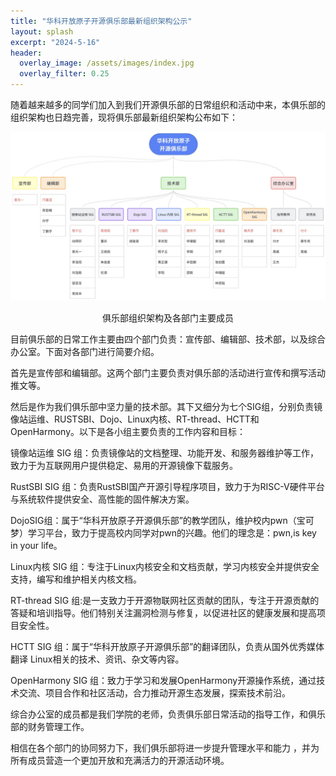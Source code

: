 ```yaml
---
title: "华科开放原子开源俱乐部最新组织架构公示"
layout: splash
excerpt: "2024-5-16"
header:
  overlay_image: /assets/images/index.jpg
  overlay_filter: 0.25
---
```

随着越来越多的同学们加入到我们开源俱乐部的日常组织和活动中来，本俱乐部的组织架构也日趋完善，现将俱乐部最新组织架构公布如下：

![image](/assets/images/OpenAtomClub_Orgnization_structure.jpg)

<center>俱乐部组织架构及各部门主要成员</center>

目前俱乐部的日常工作主要由四个部门负责：宣传部、编辑部、技术部，以及综合办公室。下面对各部门进行简要介绍。

首先是宣传部和编辑部。这两个部门主要负责对俱乐部的活动进行宣传和撰写活动推文等。

然后是作为我们俱乐部中坚力量的技术部。其下又细分为七个SIG组，分别负责镜像站运维、RUSTSBI、Dojo、Linux内核、RT-thread、HCTT和OpenHarmony。以下是各小组主要负责的工作内容和目标：

镜像站运维 SIG 组：负责镜像站的文档整理、功能开发、和服务器维护等工作，致力于为互联网用户提供稳定、易用的开源镜像下载服务。

RustSBI SIG 组：负责RustSBI国产开源引导程序项目，致力于为RISC-V硬件平台与系统软件提供安全、高性能的固件解决方案。

DojoSIG组：属于“华科开放原子开源俱乐部”的教学团队，维护校内pwn（宝可梦）学习平台，致力于提高校内同学对pwn的兴趣。他们的理念是：pwn,is key in your life。

Linux内核 SIG 组：专注于Linux内核安全和文档贡献，学习内核安全并提供安全支持，编写和维护相关内核文档。

RT-thread SIG 组:是一支致力于开源物联网社区贡献的团队，专注于开源贡献的答疑和培训指导。他们特别关注漏洞检测与修复，以促进社区的健康发展和提高项目安全性。

HCTT SIG 组：属于“华科开放原子开源俱乐部”的翻译团队，负责从国外优秀媒体翻译 Linux相关的技术、资讯、杂文等内容。

OpenHarmony SIG 组：致力于学习和发展OpenHarmony开源操作系统，通过技术交流、项目合作和社区活动，合力推动开源生态发展，探索技术前沿。

综合办公室的成员都是我们学院的老师，负责俱乐部日常活动的指导工作，和俱乐部的财务管理工作。

相信在各个部门的协同努力下，我们俱乐部将进一步提升管理水平和能力 ，并为所有成员营造一个更加开放和充满活力的开源活动环境。




